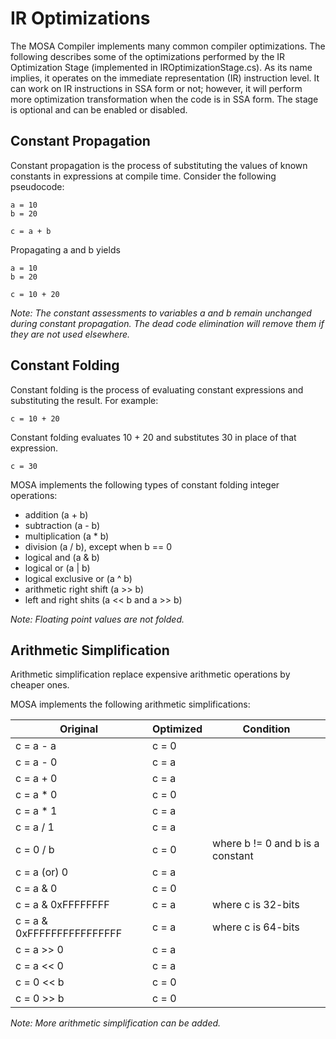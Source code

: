 # IR Optimizations

The MOSA Compiler implements many common compiler optimizations. The following describes some of the optimizations performed by the IR Optimization Stage (implemented in IROptimizationStage.cs). As its name implies, it operates on the immediate representation (IR) instruction level. It can work on IR instructions in SSA form or not; however, it will perform more optimization transformation when the code is in SSA form. The stage is optional and can be enabled or disabled.

## Constant Propagation

Constant propagation is the process of substituting the values of known constants in expressions at compile time. Consider the following pseudocode:

````
a = 10
b = 20

c = a + b
````
Propagating a and b yields

````
a = 10
b = 20

c = 10 + 20
````
_Note: The constant assessments to variables a and b remain unchanged during constant propagation. The dead code elimination will remove them if they are not used elsewhere._

## Constant Folding

Constant folding is the process of evaluating constant expressions and substituting the result. For example:

````
c = 10 + 20
````
Constant folding evaluates 10 + 20 and substitutes 30 in place of that expression.
````
c = 30
````

MOSA implements the following types of constant folding integer operations: 
* 	addition (a + b)
* 	subtraction (a - b)
* 	multiplication (a * b)
* 	division (a / b), except when b == 0
* 	logical and (a & b)
* 	logical or (a | b)
* 	logical exclusive or (a ^ b)
* 	arithmetic right shift (a >> b)
* 	left and right shits (a << b and a >> b)

_Note: Floating point values are not folded._

## Arithmetic Simplification 

Arithmetic simplification replace expensive arithmetic operations by cheaper ones. 

MOSA implements the following arithmetic simplifications:

Original | Optimized | Condition
---------|-----------|-----------
c = a - a | c = 0
c = a - 0 | c = a
c = a + 0 | c = a
c = a * 0 | c = 0
c = a * 1 | c = a
c = a / 1 | c = a
c = 0 / b | c = 0 | where b != 0 and b is a constant
c = a (or)  0 | c = a
c = a & 0 | c = 0
c = a & 0xFFFFFFFF | c = a | where c is 32-bits
c = a & 0xFFFFFFFFFFFFFFFF | c = a | where c is 64-bits
c = a >> 0 | c = a
c = a << 0 | c = a
c = 0 << b | c = 0
c = 0 >> b | c = 0

_Note: More arithmetic simplification can be added._


